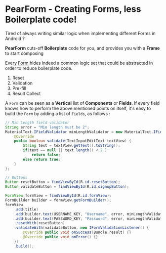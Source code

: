 # PearForm - Creating Forms, less Boilerplate code! 

Tired of always writing similar logic when implementing different Forms in Android ? 

**PearForm** cuts-off **Boilerplate** code for you, and provides you with a **Frame** to start composing 

Every [Form](https://en.wikipedia.org/wiki/Form_(document)) hides indeed a common logic set that could be abstracted in order to reduce boilerplate code. 

1. Reset
2. Validation 
3. Pre-fill 
4. Result Collect

A `Form` can be seen as a **Vertical** list of **Components** or **Fields**. 
If every field knows how to perform the above mentioned points on itself, it's easy to build the `Form` by adding a list of `Fields`, as follows : 

```java
// Min Length field validator
String error = "Min length must be 2";
MaterialText.IFieldValidator minLengthValidator = new MaterialText.IFieldValidator() {
    @Override
    public boolean validate(TextInputEditText textView) {
        String text = textView.getText().toString();
        if(text == null || text.length() < 2 )
            return false;
        else return true;
    }
};

// Buttons
Button resetButton = findViewById(R.id.resetButton);
Button validateButton = findViewById(R.id.signupButton);

FormView formView = findViewById(R.id.formView);
FormBuilder builder = formView.getFormBuilder();
formView
    .add(title)
    .add(builder.text(USERNAME_KEY, "Username", error, minLengthValidator)) // Username
    .add(builder.text(PASSWORD_KEY, "Password", error, minLengthValidator)) // Password
    .resetWith(resetButton)
    .validateWith(validateButton, new IFormValidationListener() {
        @Override public void onSuccess(Bundle result) {}
        @Override public void onError() {}
    })
    .build();
```
